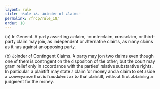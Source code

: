 ```yaml
---
layout: rule
title: "Rule 18. Joinder of Claims"
permalink: /frcp/rule_18/
order: 18
---
```


(a) In General. A party asserting a claim, counterclaim, crossclaim, or third-party claim may join, as independent or alternative claims, as many claims as it has against an opposing party.


(b) Joinder of Contingent Claims. A party may join two claims even though one of them is contingent on the disposition of the other; but the court may grant relief only in accordance with the parties’ relative substantive rights. In particular, a plaintiff may state a claim for money and a claim to set aside a conveyance that is fraudulent as to that plaintiff, without first obtaining a judgment for the money.
